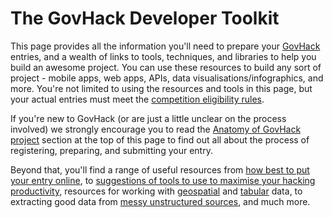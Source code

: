 <h1>The GovHack Developer Toolkit</h1>

This page provides all the information you'll need to prepare your [GovHack](http://www.govhack.org/) entries, and a wealth of links to tools, techniques, and libraries to help you build an awesome project. You can use these resources to build any sort of project - mobile apps, web apps, APIs, data visualisations/infographics, and more. You're not limited to using the resources and tools in this page, but your actual entries must meet the [competition eligibility rules](http://www.govhack.org/competition-rules-code-of-conduct/).

If you're new to GovHack (or are just a little unclear on the process involved) we strongly encourage you to read the [Anatomy of GovHack project](#anatomy-of-govhack-project) section at the top of this page to find out all about the process of registering, preparing, and submitting your entry.

Beyond that, you'll find a range of useful resources from [how best to put your entry online](#putting-your-project-on-the-web), to [suggestions of tools to use to maximise your hacking productivity](#tools-to-make-your-hacking-more-productive), resources for working with [geospatial](#working-with-geographic-data-and-maps) and [tabular](#working-with-tabular-data) data, to extracting good data from [messy unstructured sources](#scraping-data-from-pdfs-and-the-web), and much more.
